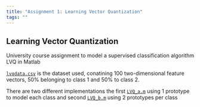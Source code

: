 ```yaml
---
title: "Assignment 1: Learning Vector Quantization"
tags: ""
---
```


## Learning Vector Quantization

University course assignment to model a supervised classification algorithm LVQ in Matlab

[`lvqdata.csv`](lvqdata.csv) is the dataset used, conatining 100 two-dimensional feature vectors, 50% belonging to class 1 and 50% to class 2. 

There are two different implementations the first [`LVQ_a.m`](LVQ_a.m) using 1 prototype to model each class and second [`LVQ_b.m`](LVQ_b.m) using 2 prototypes per class
